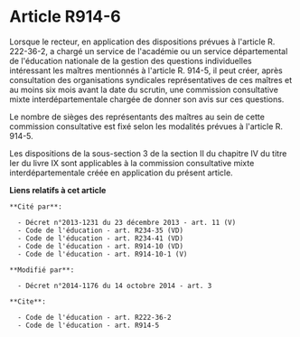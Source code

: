 # Article R914-6

Lorsque le recteur, en application des dispositions prévues à l'article R. 222-36-2, a chargé un service de l'académie ou un
service départemental de l'éducation nationale de la gestion des questions individuelles intéressant les maîtres mentionnés à
l'article R. 914-5, il peut créer, après consultation des organisations syndicales représentatives de ces maîtres et au moins
six mois avant la date du scrutin, une commission consultative mixte interdépartementale chargée de donner son avis sur ces
questions. 

Le nombre de sièges des représentants des maîtres au sein de cette commission consultative est fixé selon les modalités
prévues à l'article R. 914-5. 

Les dispositions de la sous-section 3 de la section II du chapitre IV du titre Ier du livre IX sont applicables à la
commission consultative mixte interdépartementale créée en application du présent article.

**Liens relatifs à cet article**

	**Cité par**:

	  - Décret n°2013-1231 du 23 décembre 2013 - art. 11 (V)
	  - Code de l'éducation - art. R234-35 (VD)
	  - Code de l'éducation - art. R234-41 (VD)
	  - Code de l'éducation - art. R914-10 (VD)
	  - Code de l'éducation - art. R914-10-1 (V)

	**Modifié par**:

	  - Décret n°2014-1176 du 14 octobre 2014 - art. 3

	**Cite**:

	  - Code de l'éducation - art. R222-36-2
	  - Code de l'éducation - art. R914-5
